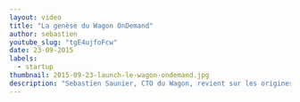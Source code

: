 ```yaml
---
layout: video
title: "La genèse du Wagon OnDemand"
author: sebastien
youtube_slug: "tgE4ujfoFcw"
date: 23-09-2015
labels:
  - startup
thumbnail: 2015-09-23-launch-le-wagon-ondemand.jpg
description: "Sebastien Saunier, CTO du Wagon, revient sur les origines du Wagon OnDemand et dresse un bilan sans concession suite au lancement de notre premier produit web."
---
```

